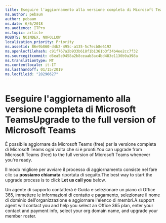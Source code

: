 ```yaml
---
title: Eseguire l'aggiornamento alla versione completa di Microsoft Teams
ms.author: pebaum
author: pebaum
ms.date: 6/6/2018
ms.audience: ITPro
ms.topic: article
ROBOTS: NOINDEX, NOFOLLOW
localization_priority: Priority
ms.assetid: 86e9b860-d4b2-495c-a135-5c7ecb8e6192
ms.openlocfilehash: c91f767a2b933b618f1b1361b3f34b4ee2cc7f32
ms.sourcegitcommit: d6ea5e9458a2b8ceaab3ac4bd483e1130b9a398a
ms.translationtype: MT
ms.contentlocale: it-IT
ms.lasthandoff: 01/15/2019
ms.locfileid: "28296627"
---
```

# <a name="upgrade-to-the-full-version-of-microsoft-teams"></a><span data-ttu-id="42ff3-102">Eseguire l'aggiornamento alla versione completa di Microsoft Teams</span><span class="sxs-lookup"><span data-stu-id="42ff3-102">Upgrade to the full version of Microsoft Teams</span></span>

<span data-ttu-id="42ff3-103">È possibile aggiornare da Microsoft Teams (free) per la versione completa di Microsoft Teams ogni volta che si è pronti.</span><span class="sxs-lookup"><span data-stu-id="42ff3-103">You can upgrade from Microsoft Teams (free) to the full version of Microsoft Teams whenever you're ready.</span></span>
  
<span data-ttu-id="42ff3-104">Il modo migliore per avviare il processo di aggiornamento consiste nel fare clic su **possiamo chiamata** riportata di seguito.</span><span class="sxs-lookup"><span data-stu-id="42ff3-104">The best way to start the upgrade process is to click **Let us call you** below.</span></span> 
  
<span data-ttu-id="42ff3-105">Un agente di supporto contatterà è Guida e selezionare un piano di Office 365, immettere le informazioni di contatto e pagamento, selezionare il nome di dominio dell'organizzazione e aggiornare l'elenco di membri.</span><span class="sxs-lookup"><span data-stu-id="42ff3-105">A support agent will contact you and help you select an Office 365 plan, enter your contact and payment info, select your org domain name, and upgrade your member roster.</span></span>
  


